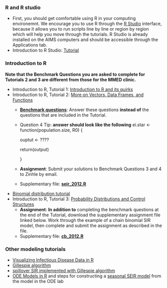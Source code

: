 
<div markdown="1">

### R and R studio

- First, you should get comfortable using R in your computing environemnt. We encourage you to use R through the [R Studio](http://rstudio.org) interface, because it allows you to run scripts line by line or region by region which will help you move through the tutorials. R Studio is already installed on the AIMS computers and should be accessible through the Applications tab.
- Introduction to R Studio: [Tutorial](https://raw.githubusercontent.com/ICI3D/RTutorials/master/introRstudio.R)

### Introduction to R

**Note that the Benchmark Questions you are asked to complete for Tutorials 2 and 3 are different from those for the MMED clinic.**

- Introduction to R, Tutorial 1: [Introduction to R and its quirks](https://raw.githubusercontent.com/ICI3D/RTutorials/master/ICI3D_RTutorial_1.R)
- Introduction to R, Tutorial 2: [More on Vectors, Data Frames, and Functions](https://raw.githubusercontent.com/ICI3D/RTutorials/master/ICI3D_RTutorial_2.R)
    - [**Benchmark questions**]({{page.repo}}/blob/master/assignments/tutorials/Tutorial2_questions.pdf?raw=true): Answer these questions **instead of** the questions that are included in the Tutorial.
	- Question 4 Tip: **answer should look like the following**
	  ei.star <- function(population.size, R0) {

	  ouptut <- ????

	  return(output)

	  }
    - **Assignment**: Submit your solutions to Benchmark Questions 3 and 4 to Zinhle by email.
    - Supplementary file: **[seir\_2012.R]({{page.repo}}/blob/master/assignments/tutorials/seir_2012.R?raw=true)**
- [Binomial distribution tutorial](https://raw.githubusercontent.com/ICI3D/RTutorials/master/binomialDistribution.R)
- Introduction to R, Tutorial 3: [Probability Distributions and Control Structures](https://raw.githubusercontent.com/ICI3D/RTutorials/master/ICI3D_RTutorial_3.R)
    - **Assignment**: **In addition to** completing the benchmark questions at the end of the Tutorial, download the supplementary assignment file linked below. Work through the example of a chain binomial SIR model, then complete and submit the assignment as described in the file.
    - Supplementary file: **[cb\_2012.R]({{page.repo}}/blob/master/assignments/tutorials/cb_2012.R?raw=true)**

### Other modeling tutorials

- [Visualizing Infectious Disease Data in R](https://raw.githubusercontent.com/ICI3D/RTutorials/master/visualizeData.R)
- [Gillespie algorithm](././tutorials/gillespie)
- [spillover SIR implemented with Gillespie algorithm](https://raw.githubusercontent.com/ICI3D/RTutorials/master/ICI3D_spillover_introductions.R)
- [ODE Models in R](https://raw.githubusercontent.com/ICI3D/RTutorials/master/ICI3D_Lab1_ODEmodels.R) and steps for constructing a [seasonal SEIR model](https://raw.githubusercontent.com/ICI3D/RTutorials/master/seir.w.seasonal.R) from the model in the ODE lab

</div>
